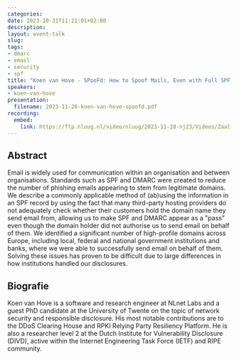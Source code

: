 ```yaml
---
categories:
date: 2023-10-31T11:21:01+02:00
description:
layout: event-talk
slug:
tags:
- dmarc
- email
- security
- spf
title: "Koen van Hove - SPooFd: How to Spoof Mails, Even with Full SPF and DMARC Protection"
speakers:
- koen-van-hove
presentation:
  filename: 2023-11-28-koen-van-hove-spoofd.pdf
recording:
  embed:
    link: https://ftp.nluug.nl/video/nluug/2023-11-28-nj23/Videos/Zaal-2/nj23-Koen_van_Hove-SPooFD_How_to_Spoof_Mails.mp4
---
```


## Abstract

Email is widely used for communication within an organisation and between organisations. Standards such as SPF and DMARC were created to reduce the number of phishing emails appearing to stem from legitimate domains. We describe a commonly applicable method of (ab)using the information in an SPF record by using the fact that many third-party hosting providers do not adequately check whether their customers hold the domain name they send email from, allowing us to make SPF and DMARC appear as a "pass" even though the domain holder did not authorise us to send email on behalf of them. We identified a significant number of high-profile domains across Europe, including local, federal and national government institutions and banks, where we were able to successfully send email on behalf of them. Solving these issues has proven to be difficult due to large differences in how institutions handled our disclosures.

## Biografie

Koen van Hove is a software and research engineer at NLnet Labs and a guest PhD candidate at the University of Twente on the topic of network security and responsible disclosure. His most notable contributions are to the DDoS Clearing House and RPKI Relying Party Resiliency Platform. He is also a researcher level 2 at the Dutch Institute for Vulnerability Disclosure (DIVD), active within the Internet Engineering Task Force (IETF) and RIPE community.
